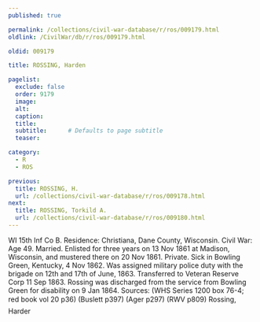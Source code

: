```yaml
---
published: true

permalink: /collections/civil-war-database/r/ros/009179.html
oldlink: /CivilWar/db/r/ros/009179.html

oldid: 009179

title: ROSSING, Harden

pagelist:
  exclude: false
  order: 9179
  image: 
  alt:
  caption:
  title:
  subtitle:      # Defaults to page subtitle
  teaser:

category: 
  - R 
  - ROS

previous:
  title: ROSSING, H.
  url: /collections/civil-war-database/r/ros/009178.html  
next:
  title: ROSSING, Torkild A.
  url: /collections/civil-war-database/r/ros/009180.html   
---
```

WI 15th Inf Co B. Residence: Christiana, Dane County, Wisconsin. Civil War: Age 49. Married. Enlisted for three years on 13 Nov 1861 at Madison, Wisconsin, and mustered there on 20 Nov 1861. Private. Sick in Bowling Green, Kentucky, 4 Nov 1862. Was assigned military police duty with the brigade on 12th and 17th of June, 1863. Transferred to Veteran Reserve Corp 11 Sep 1863. Rossing was discharged from the service from Bowling Green for disability on 9 Jan 1864. Sources: (WHS Series 1200 box 76-4; red book vol 20 p36) (Buslett p397) (Ager p297) (RWV p809) &#147;Rossing, Harder&#148;